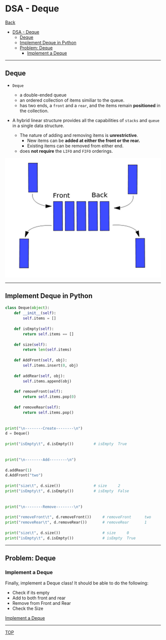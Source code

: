 # DSA - Deque

[Back](../index.md)

- [DSA - Deque](#dsa---deque)
  - [Deque](#deque)
  - [Implement Deque in Python](#implement-deque-in-python)
  - [Problem: Deque](#problem-deque)
    - [Implement a Deque](#implement-a-deque)

---

## Deque

- `Deque`

  - a double-ended queue
  - an ordered collection of items similiar to the queue.
  - has two ends, a `front` and a `rear`, and the items remain **positioned** in the collection.

- A hybrid linear structure provides all the capabilities of `stacks` and `queue` in a single data structure.
  - The nature of adding and removing items is **unrestrictive**.
    - New items can be **added at either the front or the rear.**
    - Existing items can be removed from either end.
  - does **not require** the `LIFO` and `FIFO` orderings.

![deque](./pic/deque.png)

---

## Implement Deque in Python

```py
class Deque(object):
    def __init__(self):
        self.items = []

    def isEmpty(self):
        return self.items == []

    def size(self):
        return len(self.items)

    def AddFront(self, obj):
        self.items.insert(0, obj)

    def addRear(self, obj):
        self.items.append(obj)

    def removeFront(self):
        return self.items.pop(0)

    def removeRear(self):
        return self.items.pop()


print("\n--------Create--------\n")
d = Deque()

print("isEmpty\t", d.isEmpty())         # isEmpty  True


print("\n--------Add--------\n")

d.addRear(1)
d.AddFront("two")

print("size\t", d.size())               # size     2
print("isEmpty\t", d.isEmpty())         # isEmpty  False


print("\n--------Remove--------\n")

print("removeFront\t", d.removeFront())     # removeFront      two
print("removeRear\t", d.removeRear())       # removeRear       1

print("size\t", d.size())                   # size     0
print("isEmpty\t", d.isEmpty())             # isEmpty  True

```

---

## Problem: Deque

### Implement a Deque

Finally, implement a Deque class! It should be able to do the following:

- Check if its empty
- Add to both front and rear
- Remove from Front and Rear
- Check the Size

[Implement a Deque](./problem_implement_deque.ipynb)

---

[TOP](#dsa---deque)
